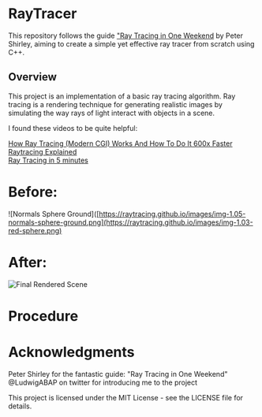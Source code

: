 # RayTracer
This repository follows the guide ["Ray Tracing in One Weekend](https://raytracing.github.io/books/RayTracingInOneWeekend.html#overview) by Peter Shirley, aiming to create a simple yet effective ray tracer from scratch using C++.

## Overview
This project is an implementation of a basic ray tracing algorithm. Ray tracing is a rendering technique for generating realistic images by simulating the way rays of light interact with objects in a scene.

I found these videos to be quite helpful:

[How Ray Tracing (Modern CGI) Works And How To Do It 600x Faster](https://www.youtube.com/watch?v=gsZiJeaMO48)  
[Raytracing Explained](https://www.youtube.com/watch?v=oCsgTrGLDiI)  
[Ray Tracing in 5 minutes](https://www.youtube.com/watch?v=H5TB2l7zq6s)  


# Before:
![Normals Sphere Ground]([https://raytracing.github.io/images/img-1.05-normals-sphere-ground.png](https://raytracing.github.io/images/img-1.03-red-sphere.png)

# After:
![Final Rendered Scene](https://raytracing.github.io/images/img-1.23-book1-final.jpg)

# Procedure



# Acknowledgments
Peter Shirley for the fantastic guide: "Ray Tracing in One Weekend"
@LudwigABAP on twitter for introducing me to the project

This project is licensed under the MIT License - see the LICENSE file for details.
